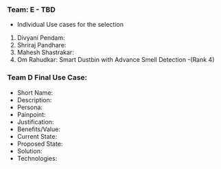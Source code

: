 ### Team: E - TBD
- Individual Use cases for the selection
1. Divyani Pendam: 
2. Shriraj Pandhare: 
3. Mahesh Shastrakar: 
4. Om Rahudkar: Smart Dustbin with Advance Smell Detection -(Rank 4)
### Team D Final Use Case: 
- Short Name:
- Description:
- Persona:
- Painpoint:
- Justification:
- Benefits/Value:
- Current State:
- Proposed State:
- Solution:
- Technologies:
